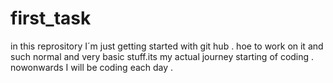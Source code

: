 # first_task
in this reprository I´m just getting started with git hub . hoe to work on it and such normal and very basic stuff.its my actual journey starting of coding . nowonwards I will be coding each day . 
